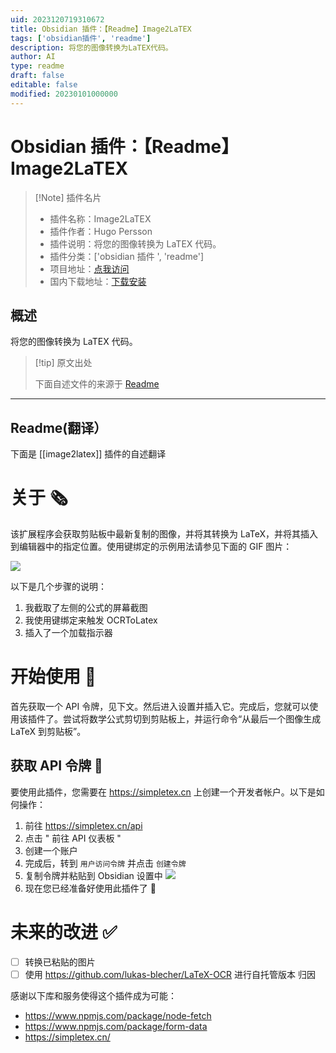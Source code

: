 ```yaml
---
uid: 2023120719310672
title: Obsidian 插件：【Readme】Image2LaTEX
tags: ['obsidian插件', 'readme']
description: 将您的图像转换为LaTEX代码。
author: AI
type: readme
draft: false
editable: false
modified: 20230101000000
---
```


# Obsidian 插件：【Readme】Image2LaTEX

> [!Note] 插件名片
> - 插件名称：Image2LaTEX
> - 插件作者：Hugo Persson
> - 插件说明：将您的图像转换为 LaTEX 代码。
> - 插件分类：['obsidian 插件 ', 'readme']
> - 项目地址：[点我访问](https://github.com/Hugo-Persson/obsidian-ocrlatex)
> - 国内下载地址：[下载安装](https://pkmer.cn/products/plugin/pluginMarket/?image2latex)

## 概述

将您的图像转换为 LaTEX 代码。

> [!tip] 原文出处
>
>下面自述文件的来源于 [Readme](https://ghproxy.net/https://raw.githubusercontent.com/Hugo-Persson/obsidian-ocrlatex/master/README.md)
>

---

## Readme(翻译）

下面是 [[image2latex]] 插件的自述翻译

# 关于 🗞️

该扩展程序会获取剪贴板中最新复制的图像，并将其转换为 LaTeX，并将其插入到编辑器中的指定位置。使用键绑定的示例用法请参见下面的 GIF 图片：

![](https://cdn.pkmer.cn/covers/image2latex_2_0.gif!pkmer)

以下是几个步骤的说明：

1. 我截取了左侧的公式的屏幕截图
2. 我使用键绑定来触发 OCRToLatex
3. 插入了一个加载指示器

# 开始使用 🚀

首先获取一个 API 令牌，见下文。然后进入设置并插入它。完成后，您就可以使用该插件了。尝试将数学公式剪切到剪贴板上，并运行命令“从最后一个图像生成 LaTeX 到剪贴板”。

## 获取 API 令牌 🔐

要使用此插件，您需要在 <https://simpletex.cn> 上创建一个开发者帐户。以下是如何操作：

1. 前往 <https://simpletex.cn/api>
2. 点击 " 前往 API 仪表板 "
3. 创建一个账户
4. 完成后，转到 `用户访问令牌` 并点击 `创建令牌`
5. 复制令牌并粘贴到 Obsidian 设置中 ![](https://cdn.pkmer.cn/covers/image2latex_2_1.png!pkmer)
6. 现在您已经准备好使用此插件了 🥳

# 未来的改进 ✅

- [ ] 转换已粘贴的图片
- [ ] 使用 <https://github.com/lukas-blecher/LaTeX-OCR> 进行自托管版本
归因

感谢以下库和服务使得这个插件成为可能：

- <https://www.npmjs.com/package/node-fetch>
- <https://www.npmjs.com/package/form-data>
- <https://simpletex.cn/>



